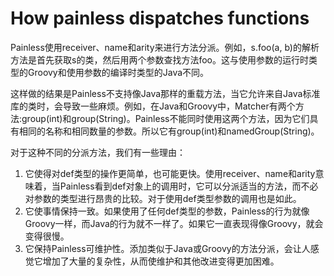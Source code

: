 # How painless dispatches functions

Painless使用receiver、name和arity来进行方法分派。例如，s.foo(a, b)的解析方法是首先获取s的类，然后用两个参数查找方法foo。这与使用参数的运行时类型的Groovy和使用参数的编译时类型的Java不同。

这样做的结果是Painless不支持像Java那样的重载方法，当它允许来自Java标准库的类时，会导致一些麻烦。例如，在Java和Groovy中，Matcher有两个方法:group(int)和group(String)。Painless不能同时使用这两个方法，因为它们具有相同的名称和相同数量的参数。所以它有group(int)和namedGroup(String)。



对于这种不同的分派方法，我们有一些理由：

1. 它使得对def类型的操作更简单，也可能更快。使用receiver、name和arity意味着，当Painless看到def对象上的调用时，它可以分派适当的方法，而不必对参数的类型进行昂贵的比较。对于使用def类型参数的调用也是如此。
2. 它使事情保持一致。如果使用了任何def类型的参数，Painless的行为就像Groovy一样，而Java的行为就不一样了。如果它一直表现得像Groovy，就会变得很慢。
3. 它保持Painless可维护性。添加类似于Java或Groovy的方法分派，会让人感觉它增加了大量的复杂性，从而使维护和其他改进变得更加困难。